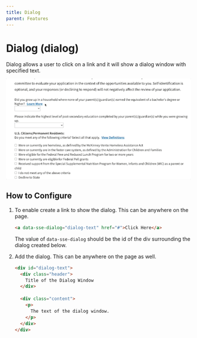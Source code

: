 ```yaml
---
title: Dialog
parent: Features
---
```


# Dialog (dialog)
Dialog allows a user to click on a link and it will show a dialog window with specified text.

![dialog](assets/images/dialog.gif)

## How to Configure
1. To enable create a link to show the dialog. This can be anywhere on the page.

    ```html
    <a data-sse-dialog="dialog-text" href="#">Click Here</a>
    ```

    The value of `data-sse-dialog` should be the id of the div surrounding the dialog created below.

2. Add the dialog. This can be anywhere on the page as well.

    ```html
    <div id="dialog-text">
      <div class="header">
        Title of the Dialog Window
      </div>

      <div class="content">
        <p>
          The text of the dialog window.
        </p>
      </div>
    </div>
    ```
